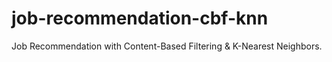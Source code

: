 # job-recommendation-cbf-knn
Job Recommendation with Content-Based Filtering &amp; K-Nearest Neighbors.
